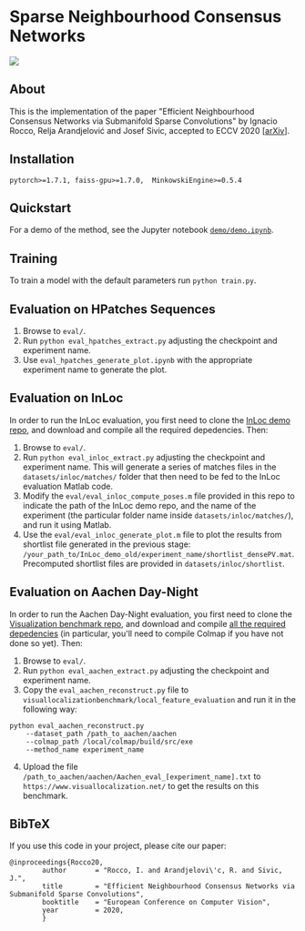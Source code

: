 # Sparse Neighbourhood Consensus Networks

![](https://www.di.ens.fr/willow/research/sparse-ncnet/images/teaser.jpg)

## About
This is the implementation of the paper "Efficient Neighbourhood Consensus Networks via Submanifold Sparse Convolutions" by Ignacio Rocco, Relja Arandjelović and Josef Sivic, accepted to ECCV 2020 [[arXiv](https://arxiv.org/abs/2004.10566)].

## Installation
`pytorch>=1.7.1, faiss-gpu>=1.7.0,  MinkowskiEngine>=0.5.4`

## Quickstart
For a demo of the method, see the Jupyter notebook [`demo/demo.ipynb`](demo/demo.ipynb).

## Training
To train a model with the default parameters run `python train.py`.

## Evaluation on HPatches Sequences
1. Browse to `eval/`. 
2. Run `python eval_hpatches_extract.py` adjusting the checkpoint and experiment name.
3. Use `eval_hpatches_generate_plot.ipynb` with the appropriate experiment name to generate the plot.

## Evaluation on InLoc
In order to run the InLoc evaluation, you first need to clone the [InLoc demo repo](https://github.com/HajimeTaira/InLoc_demo), and download and compile all the required depedencies. Then:

1. Browse to `eval/`. 
2. Run `python eval_inloc_extract.py` adjusting the checkpoint and experiment name.
This will generate a series of matches files in the `datasets/inloc/matches/` folder that then need to be fed to the InLoc evaluation Matlab code. 
3. Modify the `eval/eval_inloc_compute_poses.m` file provided in this repo to indicate the path of the InLoc demo repo, and the name of the experiment (the particular folder name inside `datasets/inloc/matches/`), and run it using Matlab.
4. Use the `eval/eval_inloc_generate_plot.m` file to plot the results from shortlist file generated in the previous stage: `/your_path_to/InLoc_demo_old/experiment_name/shortlist_densePV.mat`. Precomputed shortlist files are provided in `datasets/inloc/shortlist`.

## Evaluation on Aachen Day-Night
In order to run the Aachen Day-Night evaluation, you first need to clone the [Visualization benchmark repo](https://github.com/tsattler/visuallocalizationbenchmark), and download and compile [all the required depedencies](https://github.com/tsattler/visuallocalizationbenchmark/tree/master/local_feature_evaluation) (in particular, you'll need to compile Colmap if you have not done so yet). Then:

1. Browse to `eval/`. 
2. Run `python eval_aachen_extract.py` adjusting the checkpoint and experiment name.
3. Copy the `eval_aachen_reconstruct.py` file to `visuallocalizationbenchmark/local_feature_evaluation` and run it in the following way:

```
python eval_aachen_reconstruct.py 
	--dataset_path /path_to_aachen/aachen 
	--colmap_path /local/colmap/build/src/exe
	--method_name experiment_name
```
4. Upload the file `/path_to_aachen/aachen/Aachen_eval_[experiment_name].txt` to `https://www.visuallocalization.net/` to get the results on this benchmark.

## BibTeX 

If you use this code in your project, please cite our paper:

````
@inproceedings{Rocco20,
        author       = "Rocco, I. and Arandjelovi\'c, R. and Sivic, J.",
        title        = "Efficient Neighbourhood Consensus Networks via Submanifold Sparse Convolutions",
        booktitle    = "European Conference on Computer Vision",
        year         = 2020,
        }
````

